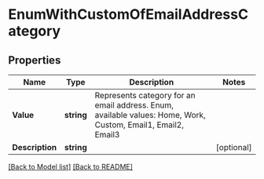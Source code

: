 # EnumWithCustomOfEmailAddressCategory
## Properties
Name | Type | Description | Notes
------------ | ------------- | ------------- | -------------
**Value** | **string** | Represents category for an email address. Enum, available values: Home, Work, Custom, Email1, Email2, Email3 | 
**Description** | **string** |  | [optional] 


[[Back to Model list]](Models.md) [[Back to README]](README.md)

